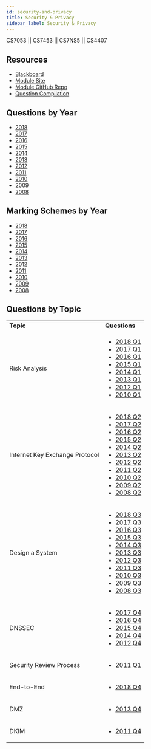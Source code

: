 ```yaml
---
id: security-and-privacy
title: Security & Privacy
sidebar_label: Security & Privacy
---
```


CS7053 || CS7453 || CS7NS5 || CS4407

## Resources

* [Blackboard](https://mymodule.tcd.ie/)
* [Module Site](https://down.dsg.cs.tcd.ie/cs7053/)
* [Module GitHub Repo](https://github.com/sftcd/cs7053)
* [Question Compilation](https://github.com/nating/personal-notes/blob/master/fifth-year/security-and-privacy/question-compilation.md)

## Questions by Year

-   [2018](https://down.dsg.cs.tcd.ie/old-exams/cs7053-2018-exam.pdf)
-   [2017](https://down.dsg.cs.tcd.ie/old-exams/cs7053-2017-exam.pdf)
-   [2016](https://down.dsg.cs.tcd.ie/old-exams/cs7053-2016-exam.pdf)
-   [2015](https://down.dsg.cs.tcd.ie/old-exams/cs7053-2015-exam.pdf)
-   [2014](https://down.dsg.cs.tcd.ie/old-exams/cs7053-2014-exam.pdf)
-   [2013](https://down.dsg.cs.tcd.ie/old-exams/cs7053-2013-exam.pdf)
-   [2012](https://down.dsg.cs.tcd.ie/old-exams/cs7053-2012-exam.pdf)
-   [2011](https://down.dsg.cs.tcd.ie/old-exams/cs7053-questions-2011.pdf)
-   [2010](https://down.dsg.cs.tcd.ie/old-exams/cs7053-questions-2010.pdf)
-   [2009](https://down.dsg.cs.tcd.ie/old-exams/cs7012-exam.pdf)
-   [2008](https://down.dsg.cs.tcd.ie/old-exams/nds106-2008-exam.pdf)

## Marking Schemes by Year

-   [2018](https://down.dsg.cs.tcd.ie/old-exams/cs7053-2018-exam-solutions.pdf)
-   [2017](https://down.dsg.cs.tcd.ie/old-exams/cs7053-2017-exam-solutions.pdf)
-   [2016](https://down.dsg.cs.tcd.ie/old-exams/cs7053-2016-exam-solutions.pdf)
-   [2015](https://down.dsg.cs.tcd.ie/old-exams/cs7053-2015-exam-solutions.pdf)
-   [2014](https://down.dsg.cs.tcd.ie/old-exams/cs7053-2014-exam-solutions.pdf)
-   [2013](https://down.dsg.cs.tcd.ie/old-exams/cs7053-2013-exam-solutions.pdf)
-   [2012](https://down.dsg.cs.tcd.ie/old-exams/cs7053-2012-exam-solutions.pdf)
-   [2011](https://down.dsg.cs.tcd.ie/old-exams/cs7053-exam-solutions-2011.pdf)
-   [2010](https://down.dsg.cs.tcd.ie/old-exams/cs7053-exam-solutions-2010.pdf)
-   [2009](https://down.dsg.cs.tcd.ie/old-exams/cs7012-exam-solutions-2009.pdf)
-   [2008](https://down.dsg.cs.tcd.ie/old-exams/nds106-2008-answers.pdf)

## Questions by Topic
<table class="examQuestions" width="700px">
    <tr>
        <td><strong>Topic</strong></td>
        <td><strong>Questions</strong></td>
    </tr>
    <tr>
        <td>Risk Analysis</td>
        <td>
            <ul class="questions">
        <li><a href="https://down.dsg.cs.tcd.ie/old-exams/cs7053-2018-exam.pdf#page=2">2018 Q1</a></li>
        <li><a href="https://down.dsg.cs.tcd.ie/old-exams/cs7053-2017-exam.pdf#page=2">2017 Q1</a></li>
        <li><a href="https://down.dsg.cs.tcd.ie/old-exams/cs7053-2016-exam.pdf#page=2">2016 Q1</a></li>
        <li><a href="https://down.dsg.cs.tcd.ie/old-exams/cs7053-2015-exam.pdf#page=2">2015 Q1</a></li>
        <li><a href="https://down.dsg.cs.tcd.ie/old-exams/cs7053-2014-exam.pdf#page=2">2014 Q1</a></li>
        <li><a href="https://down.dsg.cs.tcd.ie/old-exams/cs7053-2013-exam.pdf#page=2">2013 Q1</a></li>
        <li><a href="https://down.dsg.cs.tcd.ie/old-exams/cs7053-2012-exam.pdf#page=2">2012 Q1</a></li>
        <li><a href="https://down.dsg.cs.tcd.ie/old-exams/cs7053-questions-2010.pdf#page=1">2010 Q1</a></li>
            </ul>
        </td>
    </tr>
    <tr>
        <td>Internet Key Exchange Protocol</td>
        <td>
            <ul class="questions">
        <li><a href="https://down.dsg.cs.tcd.ie/old-exams/cs7053-2018-exam.pdf#page=3">2018 Q2</a></li>
        <li><a href="https://down.dsg.cs.tcd.ie/old-exams/cs7053-2017-exam.pdf#page=2&zoom=0,0,650">2017 Q2</a></li>
        <li><a href="https://down.dsg.cs.tcd.ie/old-exams/cs7053-2016-exam.pdf#page=2&zoom=0,0,700">2016 Q2</a></li>
        <li><a href="https://down.dsg.cs.tcd.ie/old-exams/cs7053-2015-exam.pdf#page=2&zoom=0,0,550">2015 Q2</a></li>
        <li><a href="https://down.dsg.cs.tcd.ie/old-exams/cs7053-2014-exam.pdf#page=2&zoom=0,0,600">2014 Q2</a></li>
        <li><a href="https://down.dsg.cs.tcd.ie/old-exams/cs7053-2013-exam.pdf#page=2&zoom=0,0,500">2013 Q2</a></li>
        <li><a href="https://down.dsg.cs.tcd.ie/old-exams/cs7053-2012-exam.pdf#page=2&zoom=0,0,550">2012 Q2</a></li>
        <li><a href="https://down.dsg.cs.tcd.ie/old-exams/cs7053-questions-2011.pdf#page=2&zoom=0,0,500">2011 Q2</a></li>
        <li><a href="https://down.dsg.cs.tcd.ie/old-exams/cs7053-questions-2010.pdf#page=1&zoom=0,0,700">2010 Q2</a></li>
        <li><a href="https://down.dsg.cs.tcd.ie/old-exams/cs7012-exam.pdf#page=2">2009 Q2</a></li>
        <li><a href="https://down.dsg.cs.tcd.ie/old-exams/nds106-2008-exam.pdf#page=2&zoom=0,0,500">2008 Q2</a></li>
            </ul>
        </td>
    </tr>
    <tr>
        <td>Design a System</td>
        <td>
            <ul class="questions">
        <li><a href="https://down.dsg.cs.tcd.ie/old-exams/cs7053-2018-exam.pdf#page=4">2018 Q3</a></li>
        <li><a href="https://down.dsg.cs.tcd.ie/old-exams/cs7053-2017-exam.pdf#page=3">2017 Q3</a></li>
        <li><a href="https://down.dsg.cs.tcd.ie/old-exams/cs7053-2016-exam.pdf#page=3">2016 Q3</a></li>
        <li><a href="https://down.dsg.cs.tcd.ie/old-exams/cs7053-2015-exam.pdf#page=3">2015 Q3</a></li>
        <li><a href="https://down.dsg.cs.tcd.ie/old-exams/cs7053-2014-exam.pdf#page=3&zoom=0,0,500">2014 Q3</a></li>
        <li><a href="https://down.dsg.cs.tcd.ie/old-exams/cs7053-2013-exam.pdf#page=3&zoom=0,0,500">2013 Q3</a></li>
        <li><a href="https://down.dsg.cs.tcd.ie/old-exams/cs7053-2012-exam.pdf#page=3&zoom=0,0,630">2012 Q3</a></li>
        <li><a href="https://down.dsg.cs.tcd.ie/old-exams/cs7053-questions-2011.pdf#page=3&zoom=0,0,500">2011 Q3</a></li>
        <li><a href="https://down.dsg.cs.tcd.ie/old-exams/cs7053-questions-2010.pdf#page=3">2010 Q3</a></li>
        <li><a href="https://down.dsg.cs.tcd.ie/old-exams/cs7012-exam.pdf#page=2&zoom=0,0,500">2009 Q3</a></li>
        <li><a href="https://down.dsg.cs.tcd.ie/old-exams/nds106-2008-exam.pdf#page=2&zoom=0,0,650">2008 Q3</a></li>
            </ul>
        </td>
    </tr>
    <tr>
        <td>DNSSEC</td>
        <td>
            <ul class="questions">
        <li><a href="https://down.dsg.cs.tcd.ie/old-exams/cs7053-2017-exam.pdf#page=4&zoom=0,0,630">2017 Q4</a></li>
        <li><a href="https://down.dsg.cs.tcd.ie/old-exams/cs7053-2016-exam.pdf#page=4&zoom=0,0,700">2016 Q4</a></li>
        <li><a href="https://down.dsg.cs.tcd.ie/old-exams/cs7053-2015-exam.pdf#page=3&zoom=0,0,500">2015 Q4</a></li>
        <li><a href="https://down.dsg.cs.tcd.ie/old-exams/cs7053-2014-exam.pdf#page=3&zoom=0,0,600">2014 Q4</a></li>
        <li><a href="https://down.dsg.cs.tcd.ie/old-exams/cs7053-2012-exam.pdf#page=3&zoom=0,0,700">2012 Q4</a></li>
            </ul>
        </td>
    </tr>
    <tr>
        <td>Security Review Process</td>
        <td>
            <ul class="questions">
          <li><a href="https://down.dsg.cs.tcd.ie/old-exams/cs7053-questions-2011.pdf#page=2">2011 Q1</a></li>
            </ul>
        </td>
    </tr>
    <tr>
        <td>End-to-End</td>
        <td>
            <ul class="questions">
        <li><a href="https://down.dsg.cs.tcd.ie/old-exams/cs7053-2018-exam.pdf#page=5">2018 Q4</a></li>
            </ul>
        </td>
    </tr>
    <tr>
        <td>DMZ</td>
        <td>
            <ul class="questions">
          <li><a href="https://down.dsg.cs.tcd.ie/old-exams/cs7053-2013-exam.pdf#page=3&zoom=0,0,500">2013 Q4</a></li>
            </ul>
        </td>
    </tr>
    <tr>
        <td>DKIM</td>
        <td>
            <ul class="questions">
          <li><a href="https://down.dsg.cs.tcd.ie/old-exams/cs7053-questions-2011.pdf#page=3&zoom=0,0,600">2011 Q4</a></li>
            </ul>
        </td>
    </tr>
</table>
